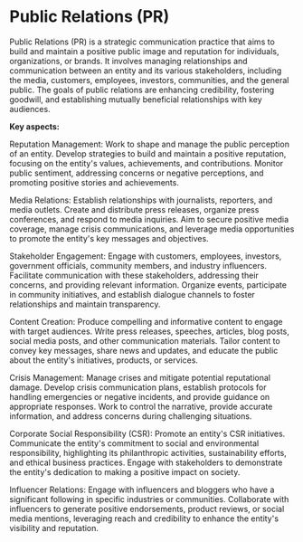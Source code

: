 # Public Relations (PR)

Public Relations (PR) is a strategic communication practice that aims to build and maintain a positive public image and reputation for individuals, organizations, or brands. It involves managing relationships and communication between an entity and its various stakeholders, including the media, customers, employees, investors, communities, and the general public. The goals of public relations are enhancing credibility, fostering goodwill, and establishing mutually beneficial relationships with key audiences.

**Key aspects:**

Reputation Management: Work to shape and manage the public perception of an entity. Develop strategies to build and maintain a positive reputation, focusing on the entity's values, achievements, and contributions. Monitor public sentiment, addressing concerns or negative perceptions, and promoting positive stories and achievements.

Media Relations: Establish relationships with journalists, reporters, and media outlets. Create and distribute press releases, organize press conferences, and respond to media inquiries. Aim to secure positive media coverage, manage crisis communications, and leverage media opportunities to promote the entity's key messages and objectives.

Stakeholder Engagement: Engage with customers, employees, investors, government officials, community members, and industry influencers. Facilitate communication with these stakeholders, addressing their concerns, and providing relevant information. Organize events, participate in community initiatives, and establish dialogue channels to foster relationships and maintain transparency.

Content Creation: Produce compelling and informative content to engage with target audiences. Write press releases, speeches, articles, blog posts, social media posts, and other communication materials. Tailor content to convey key messages, share news and updates, and educate the public about the entity's initiatives, products, or services.

Crisis Management: Manage crises and mitigate potential reputational damage. Develop crisis communication plans, establish protocols for handling emergencies or negative incidents, and provide guidance on appropriate responses. Work to control the narrative, provide accurate information, and address concerns during challenging situations.

Corporate Social Responsibility (CSR): Promote an entity's CSR initiatives. Communicate the entity's commitment to social and environmental responsibility, highlighting its philanthropic activities, sustainability efforts, and ethical business practices. Engage with stakeholders to demonstrate the entity's dedication to making a positive impact on society.

Influencer Relations: Engage with influencers and bloggers who have a significant following in specific industries or communities. Collaborate with influencers to generate positive endorsements, product reviews, or social media mentions, leveraging reach and credibility to enhance the entity's visibility and reputation.
